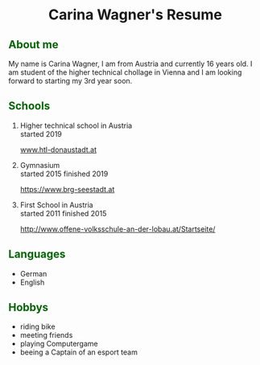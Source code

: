 <head>
   <link rel="stylesheet" type="text/css" href="https://github.com/carinawagner.github.io/master/main.css">
   <h1 align="center">Carina Wagner's Resume</h1>
</head>
<body>
<h2 style="color:#006400"> About me </h2>
<p>My name is Carina Wagner, I am from Austria and currently 16 years old. I am student of the higher technical chollage in Vienna and I am looking forward to starting my 3rd year soon.</p>
  <h2 style="color:#006400">Schools</h2>
<ol>
  <li>Higher technical school in Austria</li>
  <article>started 2019</article>
   <p><a href="https://www.htl-donaustadt.at">www.htl-donaustadt.at</a></p>
  <li>Gymnasium</li>
  <article>started 2015 finished 2019</article>
  <p><a href="https://www.brg-seestadt.at">https://www.brg-seestadt.at</a></p>
  <li>First School in Austria</li>
  <article>started 2011 finished 2015</article>
  <p><a href="http://www.offene-volksschule-an-der-lobau.at/Startseite/">http://www.offene-volksschule-an-der-lobau.at/Startseite/</a></p> 
</ol>
<h2 style="color:#006400"> Languages</h2>
<ul>
  <li>German</li>
  <li>English</li>
</ul>
<h2 style="color:#006400">Hobbys</h2>
<ul>
  <li>riding bike</li>
  <li>meeting friends</li>
  <li>playing Computergame</li>
  <li>beeing a Captain of an esport team</li>
</ul>
</body>
<footer> 
 </footer>
